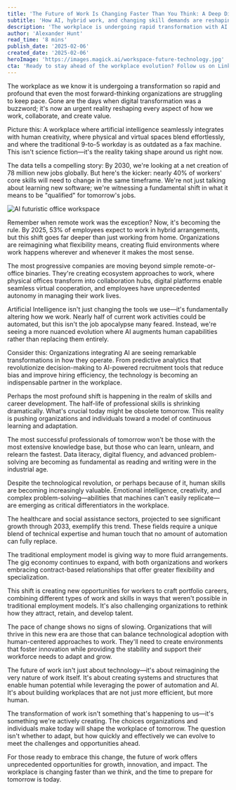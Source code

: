 ```yaml
---
title: 'The Future of Work Is Changing Faster Than You Think: A Deep Dive Into Tomorrow''s Workplace'
subtitle: 'How AI, hybrid work, and changing skill demands are reshaping tomorrow''s workplace'
description: 'The workplace is undergoing rapid transformation with AI integration, hybrid work models, and evolving skill requirements reshaping how we work. By 2030, 78 million new jobs will be created globally, but 40% of core skills will need to change. Organizations must adapt to this new reality where continuous learning and human skills become increasingly valuable alongside technological advancement.'
author: 'Alexander Hunt'
read_time: '8 mins'
publish_date: '2025-02-06'
created_date: '2025-02-06'
heroImage: 'https://images.magick.ai/workspace-future-technology.jpg'
cta: 'Ready to stay ahead of the workplace evolution? Follow us on LinkedIn for daily insights on the future of work, emerging technologies, and strategies for professional growth in tomorrow''s workplace.'
---
```


The workplace as we know it is undergoing a transformation so rapid and profound that even the most forward-thinking organizations are struggling to keep pace. Gone are the days when digital transformation was a buzzword; it's now an urgent reality reshaping every aspect of how we work, collaborate, and create value.

Picture this: A workplace where artificial intelligence seamlessly integrates with human creativity, where physical and virtual spaces blend effortlessly, and where the traditional 9-to-5 workday is as outdated as a fax machine. This isn't science fiction—it's the reality taking shape around us right now.

The data tells a compelling story: By 2030, we're looking at a net creation of 78 million new jobs globally. But here's the kicker: nearly 40% of workers' core skills will need to change in the same timeframe. We're not just talking about learning new software; we're witnessing a fundamental shift in what it means to be "qualified" for tomorrow's jobs.

![AI futuristic office workspace](https://i.magick.ai/PIXE/1738847566935_magick_img.webp)

Remember when remote work was the exception? Now, it's becoming the rule. By 2025, 53% of employees expect to work in hybrid arrangements, but this shift goes far deeper than just working from home. Organizations are reimagining what flexibility means, creating fluid environments where work happens wherever and whenever it makes the most sense.

The most progressive companies are moving beyond simple remote-or-office binaries. They're creating ecosystem approaches to work, where physical offices transform into collaboration hubs, digital platforms enable seamless virtual cooperation, and employees have unprecedented autonomy in managing their work lives.

Artificial Intelligence isn't just changing the tools we use—it's fundamentally altering how we work. Nearly half of current work activities could be automated, but this isn't the job apocalypse many feared. Instead, we're seeing a more nuanced evolution where AI augments human capabilities rather than replacing them entirely.

Consider this: Organizations integrating AI are seeing remarkable transformations in how they operate. From predictive analytics that revolutionize decision-making to AI-powered recruitment tools that reduce bias and improve hiring efficiency, the technology is becoming an indispensable partner in the workplace.

Perhaps the most profound shift is happening in the realm of skills and career development. The half-life of professional skills is shrinking dramatically. What's crucial today might be obsolete tomorrow. This reality is pushing organizations and individuals toward a model of continuous learning and adaptation.

The most successful professionals of tomorrow won't be those with the most extensive knowledge base, but those who can learn, unlearn, and relearn the fastest. Data literacy, digital fluency, and advanced problem-solving are becoming as fundamental as reading and writing were in the industrial age.

Despite the technological revolution, or perhaps because of it, human skills are becoming increasingly valuable. Emotional intelligence, creativity, and complex problem-solving—abilities that machines can't easily replicate—are emerging as critical differentiators in the workplace.

The healthcare and social assistance sectors, projected to see significant growth through 2033, exemplify this trend. These fields require a unique blend of technical expertise and human touch that no amount of automation can fully replace.

The traditional employment model is giving way to more fluid arrangements. The gig economy continues to expand, with both organizations and workers embracing contract-based relationships that offer greater flexibility and specialization.

This shift is creating new opportunities for workers to craft portfolio careers, combining different types of work and skills in ways that weren't possible in traditional employment models. It's also challenging organizations to rethink how they attract, retain, and develop talent.

The pace of change shows no signs of slowing. Organizations that will thrive in this new era are those that can balance technological adoption with human-centered approaches to work. They'll need to create environments that foster innovation while providing the stability and support their workforce needs to adapt and grow.

The future of work isn't just about technology—it's about reimagining the very nature of work itself. It's about creating systems and structures that enable human potential while leveraging the power of automation and AI. It's about building workplaces that are not just more efficient, but more human.

The transformation of work isn't something that's happening to us—it's something we're actively creating. The choices organizations and individuals make today will shape the workplace of tomorrow. The question isn't whether to adapt, but how quickly and effectively we can evolve to meet the challenges and opportunities ahead.

For those ready to embrace this change, the future of work offers unprecedented opportunities for growth, innovation, and impact. The workplace is changing faster than we think, and the time to prepare for tomorrow is today.